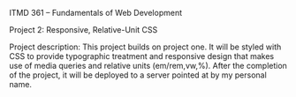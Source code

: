 ITMD 361 – Fundamentals of Web Development

Project 2: Responsive, Relative-Unit CSS

Project description: This project builds on project one. It will be styled with CSS to provide typographic treatment and responsive design that makes use of media queries and relative units (em/rem,vw,%). After the completion of the project, it will be deployed to a server pointed at by my personal name. 

